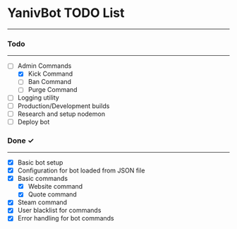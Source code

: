 # YanivBot TODO List
---

### Todo
---
- [ ] Admin Commands
  - [x] Kick Command
  - [ ] Ban Command
  - [ ] Purge Command
- [ ] Logging utility  
- [ ] Production/Development builds
- [ ] Research and setup nodemon
- [ ] Deploy bot

### Done ✓
---
- [x] Basic bot setup
- [x] Configuration for bot loaded from JSON file
- [x] Basic commands
  - [x] Website command
  - [x] Quote command
- [x] Steam command
- [x] User blacklist for commands
- [x] Error handling for bot commands